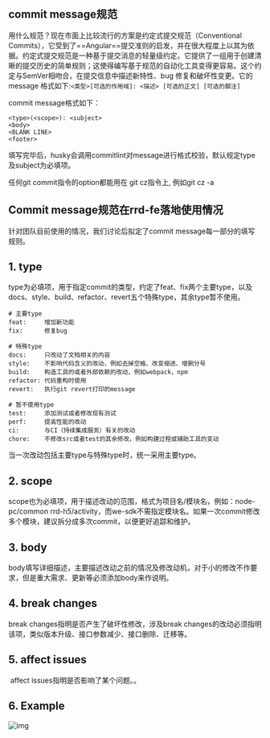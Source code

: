 ## commit message规范

用什么规范？现在市面上比较流行的方案是约定式提交规范（Conventional Commits），它受到了==Angular==提交准则的启发，并在很大程度上以其为依据。约定式提交规范是一种基于提交消息的轻量级约定。它提供了一组用于创建清晰的提交历史的简单规则；这使得编写基于规范的自动化工具变得更容易。这个约定与SemVer相吻合，在提交信息中描述新特性、bug 修复和破坏性变更。它的 message 格式如下:`<类型>[可选的作用域]: <描述> [可选的正文] [可选的脚注] `

commit message格式如下：

```text
<type>(<scope>): <subject>
<body>
<BLANK LINE>
<footer>
```

填写完毕后，husky会调用commitlint对message进行格式校验，默认规定type及subject为必填项。

任何git commit指令的option都能用在 git cz指令上, 例如git cz -a

## Commit message规范在rrd-fe落地使用情况

针对团队目前使用的情况，我们讨论后拟定了commit message每一部分的填写规则。

## 1. type

type为必填项，用于指定commit的类型，约定了feat、fix两个主要type，以及docs、style、build、refactor、revert五个特殊type，其余type暂不使用。

```text
# 主要type
feat:     增加新功能
fix:      修复bug

# 特殊type
docs:     只改动了文档相关的内容
style:    不影响代码含义的改动，例如去掉空格、改变缩进、增删分号
build:    构造工具的或者外部依赖的改动，例如webpack，npm
refactor: 代码重构时使用
revert:   执行git revert打印的message

# 暂不使用type
test:     添加测试或者修改现有测试
perf:     提高性能的改动
ci:       与CI（持续集成服务）有关的改动
chore:    不修改src或者test的其余修改，例如构建过程或辅助工具的变动
```

当一次改动包括主要type与特殊type时，统一采用主要type。

## 2. scope

scope也为必填项，用于描述改动的范围，格式为项目名/模块名，例如：node-pc/common rrd-h5/activity，而we-sdk不需指定模块名。如果一次commit修改多个模块，建议拆分成多次commit，以便更好追踪和维护。

## 3. body

body填写详细描述，主要描述改动之前的情况及修改动机，对于小的修改不作要求，但是重大需求、更新等必须添加body来作说明。

## 4. break changes

break changes指明是否产生了破坏性修改，涉及break changes的改动必须指明该项，类似版本升级、接口参数减少、接口删除、迁移等。

## 5. affect issues

​	affect issues指明是否影响了某个问题。。

## 6. Example

![img](https://pic3.zhimg.com/v2-99219283f7a3b33d49d27ea5ee59fae6_b.jpg)

